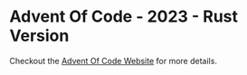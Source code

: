 # Advent Of Code - 2023 - Rust Version

Checkout the [Advent Of Code Website](https://adventofcode.com/2023) for more details.